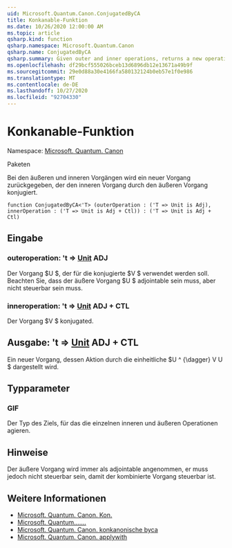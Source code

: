 ```yaml
---
uid: Microsoft.Quantum.Canon.ConjugatedByCA
title: Konkanable-Funktion
ms.date: 10/26/2020 12:00:00 AM
ms.topic: article
qsharp.kind: function
qsharp.namespace: Microsoft.Quantum.Canon
qsharp.name: ConjugatedByCA
qsharp.summary: Given outer and inner operations, returns a new operation that conjugates the inner operation by the outer operation.
ms.openlocfilehash: df29bcf555026bceb13d6896db12e13671a49b9f
ms.sourcegitcommit: 29e0d88a30e4166fa580132124b0eb57e1f0e986
ms.translationtype: MT
ms.contentlocale: de-DE
ms.lasthandoff: 10/27/2020
ms.locfileid: "92704330"
---
```

# <a name="conjugatedbyca-function"></a>Konkanable-Funktion

Namespace: [Microsoft. Quantum. Canon](xref:Microsoft.Quantum.Canon)

Paketen [](https://nuget.org/packages/)


Bei den äußeren und inneren Vorgängen wird ein neuer Vorgang zurückgegeben, der den inneren Vorgang durch den äußeren Vorgang konjugiert.

```qsharp
function ConjugatedByCA<'T> (outerOperation : ('T => Unit is Adj), innerOperation : ('T => Unit is Adj + Ctl)) : ('T => Unit is Adj + Ctl)
```


## <a name="input"></a>Eingabe

### <a name="outeroperation--t--unit-adj"></a>outeroperation: 't => [Unit](xref:microsoft.quantum.lang-ref.unit) ADJ

Der Vorgang $U $, der für die konjugierte $V $ verwendet werden soll. Beachten Sie, dass der äußere Vorgang $U $ adjointable sein muss, aber nicht steuerbar sein muss.


### <a name="inneroperation--t--unit-adj--ctl"></a>inneroperation: 't => [Unit](xref:microsoft.quantum.lang-ref.unit) ADJ + CTL

Der Vorgang $V $ konjugated.



## <a name="output--t--unit-adj--ctl"></a>Ausgabe: 't => [Unit](xref:microsoft.quantum.lang-ref.unit) ADJ + CTL

Ein neuer Vorgang, dessen Aktion durch die einheitliche $U ^ {\dagger} V U $ dargestellt wird.

## <a name="type-parameters"></a>Typparameter

### <a name="t"></a>GIF

Der Typ des Ziels, für das die einzelnen inneren und äußeren Operationen agieren.

## <a name="remarks"></a>Hinweise

Der äußere Vorgang wird immer als adjointable angenommen, er muss jedoch nicht steuerbar sein, damit der kombinierte Vorgang steuerbar ist.

## <a name="see-also"></a>Weitere Informationen

- [Microsoft. Quantum. Canon. Kon.](xref:Microsoft.Quantum.Canon.ConjugatedByA)
- [Microsoft. Quantum.......](xref:Microsoft.Quantum.Canon.ConjugatedByC)
- [Microsoft. Quantum. Canon. konkanonische byca](xref:Microsoft.Quantum.Canon.ConjugatedByCA)
- [Microsoft. Quantum. Canon. applywith](xref:Microsoft.Quantum.Canon.ApplyWith)